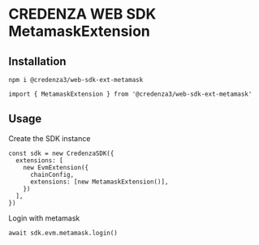 # CREDENZA WEB SDK MetamaskExtension

## Installation

```
npm i @credenza3/web-sdk-ext-metamask

import { MetamaskExtension } from '@credenza3/web-sdk-ext-metamask'
```

## Usage

Create the SDK instance

```
const sdk = new CredenzaSDK({
  extensions: [
    new EvmExtension({
      chainConfig,
      extensions: [new MetamaskExtension()],
    })
  ],
})
```

Login with metamask

```
await sdk.evm.metamask.login()
```
